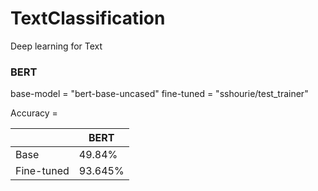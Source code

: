 # TextClassification
Deep learning for Text


### BERT 
base-model = "bert-base-uncased"
fine-tuned = "sshourie/test_trainer"

Accuracy =

|            | BERT    |
|------------|---------|
| Base       | 49.84%  |
| Fine-tuned | 93.645% |
